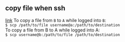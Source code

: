 ## copy file when ssh
[link](https://unix.stackexchange.com/questions/106480/how-to-copy-files-from-one-machine-to-another-using-ssh)
To copy a file from `B` to `A` while logged into `B`: <br/>
`$ scp /path/to/file username@a:/path/to/destination` <br/>
To copy a file from B to A while logged into A: <br/>
`$ scp username@b:/path/to/file /path/to/destination` <br/>
